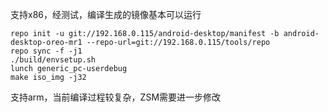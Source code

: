 支持x86，经测试，编译生成的镜像基本可以运行

```
repo init -u git://192.168.0.115/android-desktop/manifest -b android-desktop-oreo-mr1 --repo-url=git://192.168.0.115/tools/repo
repo sync -f -j1
./build/envsetup.sh
lunch generic_pc-userdebug
make iso_img -j32
```

支持arm，当前编译过程较复杂，ZSM需要进一步修改

